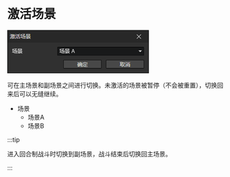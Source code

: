 # 激活场景

![](img/activateScene-1.png)

可在主场景和副场景之间进行切换。未激活的场景被暂停（不会被重置），切换回来后可以无缝继续。

- 场景
  - 场景A
  - 场景B

:::tip

进入回合制战斗时切换到副场景，战斗结束后切换回主场景。

:::